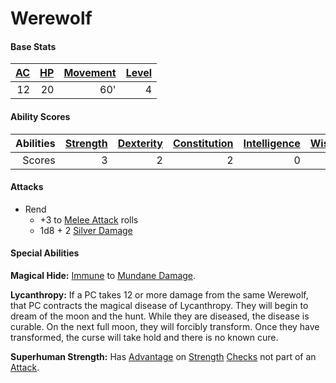 # Werewolf

#### Base Stats

| [AC](../../../Player%20Characters/Derived%20Statistics/Armor%20Class.md) | [HP](../../../Player%20Characters/Derived%20Statistics/Health%20Points.md) | [Movement](../../../Game%20Procedures/Movement.md) | [Level](../../../Player%20Characters/Derived%20Statistics/Level.md) |
| -----------------------------------------------------------------------: | -------------------------------------------------------------------------: | -------------------------------------------------: | ------------------------------------------------------------------: |
|                                                                       12 |                                                                         20 |                                                60' |                                                                   4 |
#### Ability Scores

| Abilities | [Strength](../../../Player%20Characters/Chosen%20Statistics/Strength.md) | [Dexterity](../../../Player%20Characters/Chosen%20Statistics/Dexterity.md) | [Constitution](../../../Player%20Characters/Chosen%20Statistics/Constitution.md) | [Intelligence](../../../Player%20Characters/Chosen%20Statistics/Intelligence.md) | [Wisdom](../../../Player%20Characters/Chosen%20Statistics/Wisdom.md)<br> | [Charisma](../../../Player%20Characters/Chosen%20Statistics/Charisma.md)<br> |
| --------: | -----------------------------------------------------------------------: | -------------------------------------------------------------------------: | -------------------------------------------------------------------------------: | -------------------------------------------------------------------------------: | -----------------------------------------------------------------------: | ---------------------------------------------------------------------------: |
|    Scores |                                                                        3 |                                                                          2 |                                                                                2 |                                                                                0 |                                                                        1 |                                                                            0 |
#### Attacks
- Rend
	- +3 to [Melee Attack](../../../Game%20Procedures/Melee%20Attack.md) rolls
	- 1d8 + 2 [Silver Damage](../../../Damage%20Types/Silver%20Damage.md)
#### Special Abilities
**Magical Hide:** [Immune](../../../Conditions/Immune.md) to [Mundane Damage](../../../Damage%20Types/Mundane%20Damage.md).

**Lycanthropy:** If a PC takes 12 or more damage from the same Werewolf, that PC contracts the magical disease of Lycanthropy. They will begin to dream of the moon and the hunt. While they are diseased, the disease is curable. On the next full moon, they will forcibly transform. Once they have transformed, the curse will take hold and there is no known cure.

**Superhuman Strength:** Has [Advantage](../../../Game%20Procedures/Dice%20Rolls/Advantage.md) on [Strength](../../../Player%20Characters/Chosen%20Statistics/Strength.md) [Checks](../../../Game%20Procedures/Check.md) not part of an [Attack](../../../Game%20Procedures/Attack.md).